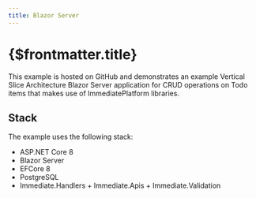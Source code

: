 ```yaml
---
title: Blazor Server
---
```


# {$frontmatter.title}

<script>
    import GitHubButton from '$lib/components/GitHubButton.svelte';
</script>

This example is hosted on GitHub and demonstrates an example Vertical Slice Architecture Blazor Server application for CRUD operations on Todo items that makes use of ImmediatePlatform libraries.

<GitHubButton link="https://github.com" text="View example on GitHub" />

## Stack

The example uses the following stack:

- ASP.NET Core 8
- Blazor Server
- EFCore 8
- PostgreSQL
- Immediate.Handlers + Immediate.Apis + Immediate.Validation

